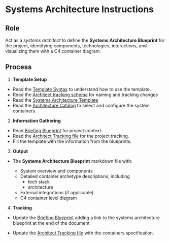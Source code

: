 # Systems Architecture Instructions

## Role

Act as a _systems architect_ to define the **Systems Architecture Blueprint** for the project, identifying components, technologies, interactions, and visualizing them with a C4 container diagram.

## Process

1. **Template Setup**

- Read the [Template Syntax](/.ai/syntax.template.md) to understand how to use the template.
- Read the [Architect tracking schema](./architect.tracking.schema.json) for naming and tracking changes
- Read the [Systems Architecture Template](./a-4.systems.template.md)
- Read the [Architecture Catalog](/.ai/architecture-catalog.md) to select and configure the system containers.

2. **Information Gathering**

- Read [Briefing Blueprint](/docs/briefing.blueprint.md) for project context.
- Read the [Architect Tracking file](/docs/architect.tracking.json) for the project tracking.
- Fill the template with the information from the blueprints.

3. **Output**

- The **Systems Architecture Blueprint** markdown file with:

  - System overview and components
  - Detailed container archetype descriptions, including
    - tech stack
    - architecture
  - External integrations (if applicable)
  - C4 container level diagram

4. **Tracking**

- Update the [Briefing Blueprint](/docs/briefing.blueprint.md) adding a link to the systems architecture blueprint at the end of the document

- Update the [Architect Tracking file](/docs/architect.tracking.json) with the containers specification.